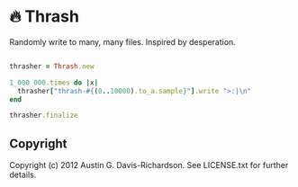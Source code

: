 # 🔥 Thrash

Randomly write to many, many files. Inspired by desperation.

```ruby

thrasher = Thrash.new

1_000_000.times do |x|
  thrasher["thrash-#{(0..10000).to_a.sample}"].write ">:|\n"
end

thrasher.finalize
```

## Copyright

Copyright (c) 2012 Austin G. Davis-Richardson. See LICENSE.txt for
further details.

